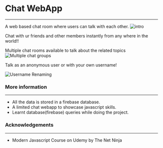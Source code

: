 # Chat WebApp
---

A web based chat room where users can talk with each other.
![intro](https://user-images.githubusercontent.com/100791797/185457329-ceea4fbb-1d39-41a2-94d9-54f704a31217.gif)

Chat with ur friends and other members instantly from any where in the world!!

Multiple chat rooms available to talk about the related topics
![Multiple chat groups](https://user-images.githubusercontent.com/100791797/185457345-3b6e6d5e-d593-4b20-b303-f2b39385034b.gif)

Talk as an anonymous user or with your own username!

![Username Renaming](https://user-images.githubusercontent.com/100791797/185457338-129af8fc-402b-40ff-8b6c-ffc84b736d70.gif)

### More information
---
- All the data is stored in a firebase database.
- A limited chat webapp to showcase javascript skills.
- Learnt database(firebase) queries while doing the project.

### Acknowledgements
---
- Modern Javascript Course on Udemy by The Net Ninja
